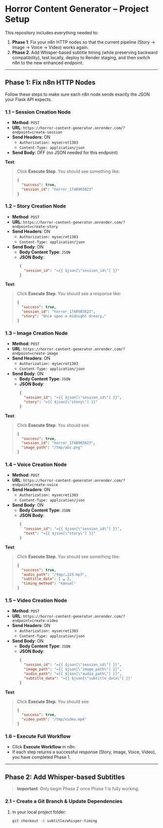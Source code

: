 # Horror Content Generator – Project Setup

This repository includes everything needed to:

1. **Phase 1**: Fix your n8n HTTP nodes so that the current pipeline (Story → Image → Voice → Video) works again.
2. **Phase 2**: Add Whisper-based subtitle timing (while preserving backward compatibility), test locally, deploy to Render staging, and then switch n8n to the new enhanced endpoint.

---

## Phase 1: Fix n8n HTTP Nodes

Follow these steps to make sure each n8n node sends exactly the JSON your Flask API expects.

### 1.1 – Session Creation Node

- **Method**: `POST`
- **URL**: `https://horror-content-generator.onrender.com/?endpoint=create-session`
- **Send Headers**: ON
  - `Authorization: mysecret1303`
  - `Content-Type: application/json`
- **Send Body**: OFF (no JSON needed for this endpoint)

**Test**:
> Click **Execute Step**. You should see something like:
> ```json
> {
>   "success": true,
>   "session_id": "horror_1748903823"
> }
> ```

### 1.2 – Story Creation Node

- **Method**: `POST`
- **URL**: `https://horror-content-generator.onrender.com/?endpoint=create-story`
- **Send Headers**: ON
  - `Authorization: mysecret1303`
  - `Content-Type: application/json`
- **Send Body**: ON
  - **Body Content Type**: `JSON`
  - **JSON Body**:
    ```json
    {
      "session_id": "={{ $json[\"session_id\"] }}"
    }
    ```

**Test**:
> Click **Execute Step**. You should see a response like:
> ```json
> {
>   "success": true,
>   "session_id": "horror_1748903823",
>   "story": "Once upon a midnight dreary…"
> }
> ```

### 1.3 – Image Creation Node

- **Method**: `POST`
- **URL**: `https://horror-content-generator.onrender.com/?endpoint=create-image`
- **Send Headers**: ON
  - `Authorization: mysecret1303`
  - `Content-Type: application/json`
- **Send Body**: ON
  - **Body Content Type**: `JSON`
  - **JSON Body**:
    ```json
    {
      "session_id": "={{ $json[\"session_id\"] }}",
      "story": "={{ $json[\"story\"] }}"
    }
    ```

**Test**:
> Click **Execute Step**. You should see:
> ```json
> {
>   "success": true,
>   "session_id": "horror_1748903823",
>   "image_path": "/tmp/abc.png"
> }
> ```

### 1.4 – Voice Creation Node

- **Method**: `POST`
- **URL**: `https://horror-content-generator.onrender.com/?endpoint=create-voice`
- **Send Headers**: ON
  - `Authorization: mysecret1303`
  - `Content-Type: application/json`
- **Send Body**: ON
  - **Body Content Type**: `JSON`
  - **JSON Body**:
    ```json
    {
      "session_id": "={{ $json[\"session_id\"] }}",
      "text": "={{ $json[\"story\"] }}"
    }
    ```

**Test**:
> Click **Execute Step**. You should see something like:
> ```json
> {
>   "success": true,
>   "audio_path": "/tmp/…123.mp3",
>   "subtitle_data": [ … ],
>   "timing_method": "manual"
> }
> ```

### 1.5 – Video Creation Node

- **Method**: `POST`
- **URL**: `https://horror-content-generator.onrender.com/?endpoint=create-video`
- **Send Headers**: ON
  - `Authorization: mysecret1303`
  - `Content-Type: application/json`
- **Send Body**: ON
  - **Body Content Type**: `JSON`
  - **JSON Body**:
    ```json
    {
      "session_id": "={{ $json[\"session_id\"] }}",
      "image_path": "={{ $json[\"image_path\"] }}",
      "audio_path": "={{ $json[\"audio_path\"] }}",
      "subtitle_data": "={{ $json[\"subtitle_data\"] }}"
    }
    ```

**Test**:
> Click **Execute Step**. You should see:
> ```json
> {
>   "success": true,
>   "video_path": "/tmp/video.mp4"
> }
> ```

### 1.6 – Execute Full Workflow

- Click **Execute Workflow** in n8n.  
- If each step returns a successful response (Story, Image, Voice, Video), you have completed Phase 1.

---

## Phase 2: Add Whisper-based Subtitles

> **Important**: Only begin Phase 2 once Phase 1 is fully working.

### 2.1 – Create a Git Branch & Update Dependencies

1. In your local project folder:
   ```bash
   git checkout -b subtitle/whisper-timing
